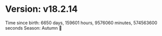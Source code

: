 # Version: v18.2.14
Time since birth: 6650 days, 159601 hours, 9576060 minutes, 574563600 seconds
Season: Autumn 🍁
